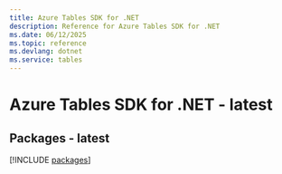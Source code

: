 ```yaml
---
title: Azure Tables SDK for .NET
description: Reference for Azure Tables SDK for .NET
ms.date: 06/12/2025
ms.topic: reference
ms.devlang: dotnet
ms.service: tables
---
```

# Azure Tables SDK for .NET - latest
## Packages - latest
[!INCLUDE [packages](tables-index.md)]